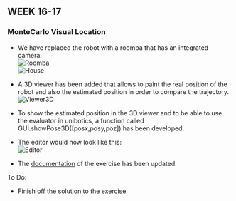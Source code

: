 ## WEEK 16-17   

### MonteCarlo Visual Location    
- We have replaced the robot with a roomba that has an integrated camera.   
  ![Roomba](https://raw.githubusercontent.com/dvalladaresv/2020-tfm-david-valladares/main/assets/week16-17/roomba.png)     
  ![House](https://raw.githubusercontent.com/dvalladaresv/2020-tfm-david-valladares/main/assets/week16-17/house.png)     
  
- A 3D viewer has been added that allows to paint the real position of the robot and also the estimated position in order to compare the trajectory.     
  ![Viewer3D](https://raw.githubusercontent.com/dvalladaresv/2020-tfm-david-valladares/main/assets/week16-17/viewer3D.png)
- To show the estimated position in the 3D viewer and to be able to use the evaluator in unibotics, a function called GUI.showPose3D([posx,posy,poz]) has been developed.   
  
- The editor would now look like this:   
  ![Editor](https://raw.githubusercontent.com/dvalladaresv/2020-tfm-david-valladares/main/assets/week16-17/editor.png)     
  
- The [documentation](https://jderobot.github.io/RoboticsAcademy/exercises/ComputerVision/montecarlo_visual_loc) of the exercise has been updated.    

To Do:   

- Finish off the solution to the exercise      

  
 



